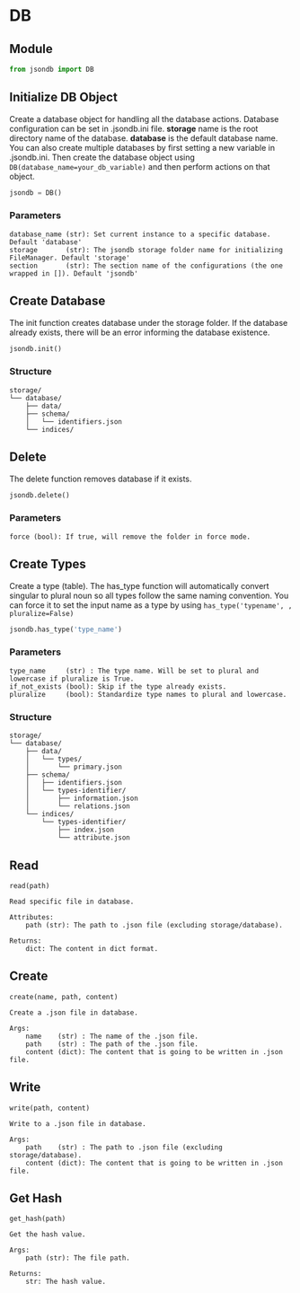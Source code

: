 # DB

## Module

```python
from jsondb import DB
```

## Initialize DB Object

Create a database object for handling all the database actions.
Database configuration can be set in .jsondb.ini file. **storage**
name is the root directory name of the database. **database** is the
default database name. You can also create multiple databases by
first setting a new variable in .jsondb.ini. Then create the
database object using `DB(database_name=your_db_variable)` and then
perform actions on that object.

```python
jsondb = DB()
```

### Parameters

```
database_name (str): Set current instance to a specific database. Default 'database'
storage       (str): The jsondb storage folder name for initializing FileManager. Default 'storage'
section       (str): The section name of the configurations (the one wrapped in []). Default 'jsondb'
```

## Create Database

The init function creates database under the storage folder. If
the database already exists, there will be an error informing
the database existence.

```python
jsondb.init()
```

### Structure

```
storage/
└── database/
    ├── data/
    ├── schema/
    │   └── identifiers.json
    └── indices/
```

## Delete

The delete function removes database if it exists.

```python
jsondb.delete()
```

### Parameters

```
force (bool): If true, will remove the folder in force mode.
```

## Create Types

Create a type (table). The has_type function will
automatically convert singular to plural noun so all types follow
the same naming convention. You can force it to set the input name
as a type by using `has_type('typename', , pluralize=False)`

```python
jsondb.has_type('type_name')
```

### Parameters

```
type_name     (str) : The type name. Will be set to plural and lowercase if pluralize is True.
if_not_exists (bool): Skip if the type already exists.
pluralize     (bool): Standardize type names to plural and lowercase.
```

### Structure

```
storage/
└── database/
    ├── data/
    │   └── types/
    │       └── primary.json
    ├── schema/
    │   ├── identifiers.json
    │   └── types-identifier/
    │       ├── information.json
    │       └── relations.json
    └── indices/
        └── types-identifier/
            ├── index.json
            └── attribute.json
```

## Read

`read(path)`

```
Read specific file in database.

Attributes:
    path (str): The path to .json file (excluding storage/database).

Returns:
    dict: The content in dict format.
```

## Create

`create(name, path, content)`

```
Create a .json file in database.

Args:
    name    (str) : The name of the .json file.
    path    (str) : The path of the .json file.
    content (dict): The content that is going to be written in .json file.
```

## Write

`write(path, content)`

```
Write to a .json file in database.

Args:
    path    (str) : The path to .json file (excluding storage/database).
    content (dict): The content that is going to be written in .json file.
```

## Get Hash

`get_hash(path)`

```
Get the hash value.

Args:
    path (str): The file path.

Returns:
    str: The hash value.
```
